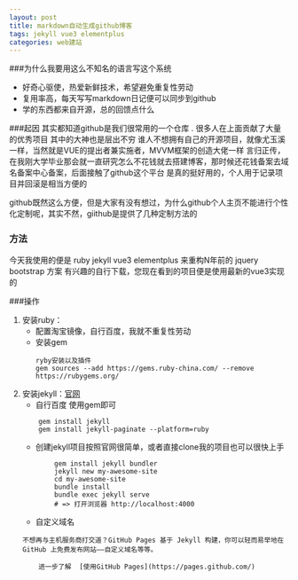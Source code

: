 ```yaml
---
layout: post
title: markdown自动生成github博客
tags: jekyll vue3 elementplus
categories: web建站
---
```

 
###为什么我要用这么不知名的语言写这个系统
* 好奇心驱使，热爱新鲜技术，希望避免重复性劳动
* 复用率高，每天写写markdown日记便可以同步到github
* 学的东西都来自开源，总的回馈点什么


###起因
  其实都知道github是我们很常用的一个仓库
. 很多人在上面贡献了大量的优秀项目
其中的大神也是层出不穷
谁人不想拥有自己的开源项目，就像尤玉溪一样，当然就是VUE的提出者兼实施者，MVVM框架的创造大佬一样
言归正传，在我刚大学毕业那会就一直研究怎么不花钱就去搭建博客，那时候还花钱备案去域名备案中心备案，后面接触了github这个平台
是真的挺好用的，个人用于记录项目并回滚是相当方便的

github既然这么方便，但是大家有没有想过，为什么github个人主页不能进行个性化定制呢，其实不然，giithub是提供了几种定制方法的

### 方法
今天我使用的便是 ruby jekyll vue3 elementplus 来重构N年前的 jquery  bootstrap 方案
有兴趣的自行下载，您现在看到的项目便是使用最新的vue3实现的


###操作
1. 安装ruby：
    - 配置淘宝镜像，自行百度，我就不重复性劳动
    - 安装gem
        ``` 
        ryby安装以及插件 
        gem sources --add https://gems.ruby-china.com/ --remove https://rubygems.org/ 
        ```
2. 安装jekyll：[官网](http://jekyllcn.com/)
    - 自行百度 使用gem即可
    ```  
        gem install jekyll
        gem install jekyll-paginate --platform=ruby

    ```
    - 创建jekyll项目按照官网很简单，或者直接clone我的项目也可以很快上手
    ```
            gem install jekyll bundler 
            jekyll new my-awesome-site 
            cd my-awesome-site 
            bundle install 
            bundle exec jekyll serve
            # => 打开浏览器 http://localhost:4000
    ```
    - 自定义域名
    ```
    不想再与主机服务商打交道？GitHub Pages 基于 Jekyll 构建，你可以轻而易举地在 GitHub 上免费发布网站——自定义域名等等。

        进一步了解  [使用GitHub Pages](https://pages.github.com/)
    ```



